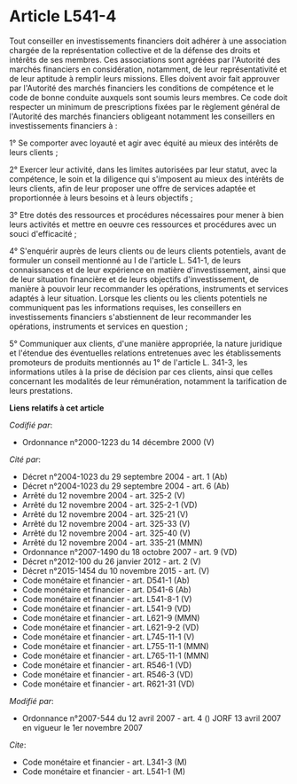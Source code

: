 # Article L541-4

Tout conseiller en investissements financiers doit adhérer à une association chargée de la représentation collective et de la
défense des droits et intérêts de ses membres. Ces associations sont agréées par l'Autorité des marchés financiers en
considération, notamment, de leur représentativité et de leur aptitude à remplir leurs missions. Elles doivent avoir fait
approuver par l'Autorité des marchés financiers les conditions de compétence et le code de bonne conduite auxquels sont
soumis leurs membres. Ce code doit respecter un minimum de prescriptions fixées par le règlement général de l'Autorité des
marchés financiers obligeant notamment les conseillers en investissements financiers à :

1° Se comporter avec loyauté et agir avec équité au mieux des intérêts de leurs clients ;

2° Exercer leur activité, dans les limites autorisées par leur statut, avec la compétence, le soin et la diligence qui
s'imposent au mieux des intérêts de leurs clients, afin de leur proposer une offre de services adaptée et proportionnée à
leurs besoins et à leurs objectifs ;

3° Etre dotés des ressources et procédures nécessaires pour mener à bien leurs activités et mettre en oeuvre ces ressources
et procédures avec un souci d'efficacité ;

4° S'enquérir auprès de leurs clients ou de leurs clients potentiels, avant de formuler un conseil mentionné au I de
l'article L. 541-1, de leurs connaissances et de leur expérience en matière d'investissement, ainsi que de leur situation
financière et de leurs objectifs d'investissement, de manière à pouvoir leur recommander les opérations, instruments et
services adaptés à leur situation. Lorsque les clients ou les clients potentiels ne communiquent pas les informations
requises, les conseillers en investissements financiers s'abstiennent de leur recommander les opérations, instruments et
services en question ;

5° Communiquer aux clients, d'une manière appropriée, la nature juridique et l'étendue des éventuelles relations entretenues
avec les établissements promoteurs de produits mentionnés au 1° de l'article L. 341-3, les informations utiles à la prise de
décision par ces clients, ainsi que celles concernant les modalités de leur rémunération, notamment la tarification de leurs
prestations.

**Liens relatifs à cet article**

_Codifié par_:

  - Ordonnance n°2000-1223 du 14 décembre 2000 (V)

_Cité par_:

  - Décret n°2004-1023 du 29 septembre 2004 - art. 1 (Ab)
  - Décret n°2004-1023 du 29 septembre 2004 - art. 6 (Ab)
  - Arrêté du 12 novembre 2004 - art. 325-2 (V)
  - Arrêté du 12 novembre 2004 - art. 325-2-1  (VD)
  - Arrêté du 12 novembre 2004 - art. 325-21 (V)
  - Arrêté du 12 novembre 2004 - art. 325-33 (V)
  - Arrêté du 12 novembre 2004 - art. 325-40 (V)
  - Arrêté du 12 novembre 2004 - art. 335-21 (MMN)
  - Ordonnance n°2007-1490 du 18 octobre 2007 - art. 9 (VD)
  - Décret n°2012-100 du 26 janvier 2012 - art. 2 (V)
  - Décret n°2015-1454 du 10 novembre 2015 - art. (V)
  - Code monétaire et financier - art. D541-1 (Ab)
  - Code monétaire et financier - art. D541-6 (Ab)
  - Code monétaire et financier - art. L541-8-1 (V)
  - Code monétaire et financier - art. L541-9 (VD)
  - Code monétaire et financier - art. L621-9 (MMN)
  - Code monétaire et financier - art. L621-9-2 (VD)
  - Code monétaire et financier - art. L745-11-1 (V)
  - Code monétaire et financier - art. L755-11-1 (MMN)
  - Code monétaire et financier - art. L765-11-1 (MMN)
  - Code monétaire et financier - art. R546-1 (VD)
  - Code monétaire et financier - art. R546-3 (VD)
  - Code monétaire et financier - art. R621-31 (VD)

_Modifié par_:

  - Ordonnance n°2007-544 du 12 avril 2007 - art. 4 () JORF 13 avril 2007 en vigueur le 1er novembre 2007

_Cite_:

  - Code monétaire et financier - art. L341-3 (M)
  - Code monétaire et financier - art. L541-1 (M)
